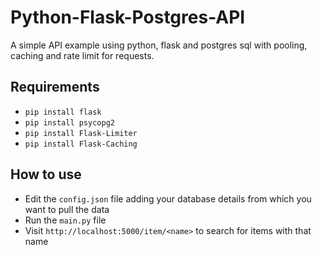 # Python-Flask-Postgres-API
A simple API example using python, flask and postgres sql with pooling, caching and rate limit for requests.

## Requirements
- `pip install flask`
- `pip install psycopg2`
- `pip install Flask-Limiter`
- `pip install Flask-Caching`

## How to use
- Edit the `config.json` file adding your database details from which you want to pull the data
- Run the `main.py` file
- Visit `http://localhost:5000/item/<name>` to search for items with that name
